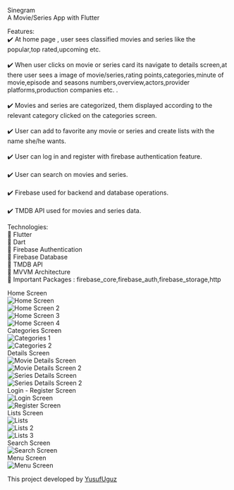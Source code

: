Sinegram<br />
A Movie/Series App with Flutter<br />

Features:<br />
:heavy_check_mark: At home page , user sees classified movies and series like the popular,top rated,upcoming etc.<br />
<br />
:heavy_check_mark: When user clicks on movie or series card its navigate to details screen,at there user sees a image of movie/series,rating points,categories,minute of movie,episode and seasons numbers,overview,actors,provider platforms,production companies etc. .<br />
<br />
:heavy_check_mark: Movies and series are categorized, them displayed according to the relevant category clicked on the categories screen.<br />
<br />
:heavy_check_mark: User can add to favorite any movie or series and create lists with the name she/he wants. <br />
<br />
:heavy_check_mark: User can log in and register with firebase authentication feature.<br />
<br />
:heavy_check_mark: User can search on movies and series.<br />
<br />
:heavy_check_mark: Firebase used for backend and database operations.<br />
<br />
:heavy_check_mark: TMDB API used for movies and series data.<br />



Technologies:<br />
:pushpin: Flutter<br />
:pushpin: Dart<br />
:pushpin: Firebase Authentication<br />
:pushpin: Firebase Database<br />
:pushpin: TMDB API<br />
:pushpin: MVVM Architecture<br />
:pushpin: Important Packages : firebase_core,firebase_auth,firebase_storage,http<br />

Home Screen<br />
![Home Screen](./1.png)<br />
![Home Screen 2](./2.png)<br />
![Home Screen 3](./3.png)<br />
![Home Screen 4](./4.png)<br />
Categories Screen<br />
![Categories 1](./5.png)<br />
![Categories 2](./6.png)<br />
Details Screen<br />
![Movie Details Screen](./12.png)<br />
![Movie Details Screen 2](./13.png)<br />
![Series Details Screen](./15.png)<br />
![Series Details Screen 2](./17.png)<br />
Login - Register Screen<br />
![Login Screen](./9.png)<br />
![Register Screen](./10.png)<br />
Lists Screen<br />
![Lists](./8.png)<br />
![Lists 2](./11.png)<br />
![Lists 3](./16.png)<br />
Search Screen<br />
![Search Screen](./14.png)<br />
Menu Screen<br />
![Menu Screen](./7.png)<br />


This project developed by [YusufUguz](https://github.com/YusufUguz)<br />
